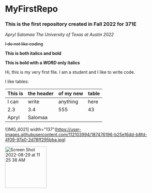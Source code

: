 # MyFirstRepo

### This is the first repository created in Fall 2022 for 371E

*Apryl Salomaa The University of Texas at Austin 2022*

~~I do not like coding~~

**This is both italics and bold**

**This is bold with a _WORD_ only italics**

Hi, this is my very first file. I am a student and I like to write code.

I like tables:

| This is | the header | of my new | table |
| --- | --- | --- | --- |
| I can | write | anything | here |
| 2.3 | 3.4 | 555 | 43 |
| Apryl | Salomaa |

![IMG_6021] width="137"(https://user-images.githubusercontent.com/112103994/187476196-b25e16dd-b8fd-4f09-97a0-2d78ff295bba.jpg)

<img width="137" alt="Screen Shot 2022-08-29 at 11 25 38 AM" src="https://user-images.githubusercontent.com/2119795/187476018-6332ee74-9bdf-48f5-ac76-d010c300db1d.png">
